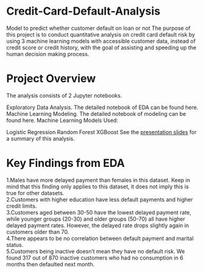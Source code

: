# Credit-Card-Default-Analysis
Model to predict whether customer default on loan or not
The purpose of this project is to conduct quantitative analysis on credit card default risk by using 3 machine learning models with accessible customer data, instead of credit score or credit history, with the goal of assisting and speeding up the human decision making process.
# Project Overview
The analysis consists of 2 Jupyter notebooks.

Exploratory Data Analysis. The detailed notebook of EDA can be found here.
Machine Learning Modeling. The detailed notebook of modeling can be found here.
Machine Learning Models Used:

Logistic Regression
Random Forest
XGBoost
See the [presentation slides](https://github.com/AnshRockstar/Credit-Card-Default-Analysis/blob/main/Credit-Card-Default-Prediction.pptx) for a summary of this analysis.

# Key Findings from EDA
1.Males have more delayed payment than females in this dataset. Keep in mind that this finding only applies to this dataset, it does not imply this is true for other datasets.\
2.Customers with higher education have less default payments and higher credit limits.\
3.Customers aged between 30-50 have the lowest delayed payment rate, while younger groups (20-30) and older groups (50-70) all have higher delayed payment rates. However, the delayed rate drops slightly again in customers older than 70.\
4.There appears to be no correlation between default payment and marital status.\
5.Customers being inactive doesn’t mean they have no default risk. We found 317 out of 870 inactive customers who had no consumption in 6 months then defaulted next month.
